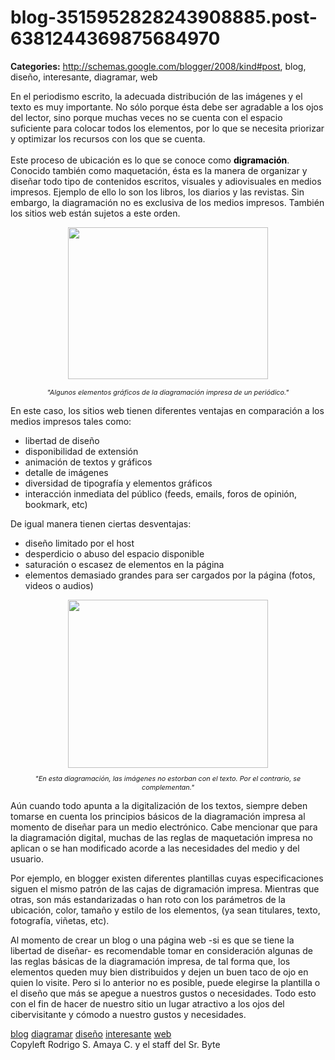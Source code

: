 # blog-3515952828243908885.post-6381244369875684970

**Categories:** http://schemas.google.com/blogger/2008/kind#post, blog, diseño, interesante, diagramar, web

En el periodismo escrito, la adecuada distribución de las imágenes y el
      texto es muy importante. No sólo porque ésta debe ser agradable a los ojos del lector, sino
      porque muchas veces no se cuenta con el espacio suficiente para colocar todos los elementos,
      por lo que se necesita priorizar y optimizar los recursos con los que se cuenta.<br
      /><br />Este proceso de ubicación es lo que se conoce como <span style="color:
      rgb(0, 0, 0); font-weight: bold;">digramación</span>. Conocido también como
      maquetación, ésta es la manera de organizar y diseñar todo tipo de contenidos escritos,
      visuales y adiovisuales en medios impresos. Ejemplo de ello lo son los libros, los diarios y
      las revistas. Sin embargo, la diagramación no es exclusiva de los medios impresos. También los
      sitios web están sujetos a este orden.<br /><p><img
      id="BLOGGER_PHOTO_ID_5294336901932097554" style="margin: 0px auto 10px; display: block; width:
      320px; height: 243px; text-align: center;" alt=""
      src="http://3.bp.blogspot.com/_JbB9KsZ238w/SXlDXJjnoBI/AAAAAAAAATU/u-Ak9x-R4uI/s320/peri1.jpg"
      border="0" /></p><p align="center"><em><span
      style="font-size:78%;">"Algunos elementos gráficos de la diagramación impresa de un
      periódico."<br /></span></em></p><p align="left">En este caso,
      los sitios web tienen diferentes ventajas en comparación a los medios impresos tales
      como:</p><ul><li><div align="left">libertad de diseño<br
      /></div></li><li><div align="left">disponibilidad de
      extensión<br /></div></li><li><div align="left">animación de
      textos y gráficos<br /></div></li><li><div align="left">detalle
      de imágenes<br /></div></li><li><div align="left">diversidad de
      tipografía y elementos gráficos<br /></div></li><li><div
      align="left">interacción inmediata del público (feeds, emails, foros de opinión, bookmark,
      etc)<br /></div></li></ul><div align="left">De igual manera
      tienen ciertas desventajas:<br /></div><ul><li><div
      align="left">diseño limitado por el host<br
      /></div></li><li><div align="left">desperdicio o abuso del espacio
      disponible<br /></div></li><li><div align="left">saturación o
      escasez de elementos en la página<br /></div></li><li><div
      align="left">elementos demasiado grandes para ser cargados por la página (fotos, videos o
      audios)<br /></div></li></ul><div
      align="center"></div><p align="center"><img
      id="BLOGGER_PHOTO_ID_5294336122760588802" style="margin: 0px auto 10px; display: block; width:
      320px; height: 269px; text-align: center;" alt=""
      src="http://4.bp.blogspot.com/_JbB9KsZ238w/SXlCpy6p7gI/AAAAAAAAATM/WBOYAiRAJCM/s320/untitled.bmp"
      border="0" /><span style="font-size:78%;"><em>"En esta diagramación, las
      imágenes no estorban con el texto. </em></span><span
      style="font-size:78%;"><em>Por el contrario, se
      complementan."</em></span></p><em></em><span
      style="font-size:78%;"><em></em></span><p></p>Aún cuando todo
      apunta a la digitalización de los textos, siempre deben tomarse en cuenta los principios
      básicos de la diagramación impresa al momento de diseñar para un medio electrónico. Cabe
      mencionar que para la diagramación digital, muchas de las reglas de maquetación impresa no
      aplican o se han modificado acorde a las necesidades del medio y del usuario.<br /><p
      align="left">Por ejemplo, en blogger existen diferentes plantillas cuyas especificaciones
      siguen el mismo patrón de las cajas de digramación impresa. Mientras que otras, son más
      estandarizadas o han roto con los parámetros de la ubicación, color, tamaño y estilo de los
      elementos, (ya sean titulares, texto, fotografía, viñetas, etc).<br
      /></p><p>Al momento de crear un blog o una página web -si es que se tiene la
      libertad de diseñar- es recomendable tomar en consideración algunas de las reglas básicas de
      la diagramación impresa, de tal forma que, los elementos queden muy bien distribuidos y dejen
      un buen taco de ojo en quien lo visite. Pero si lo anterior no es posible, puede elegirse la
      plantilla o el diseño que más se apegue a nuestros gustos o necesidades. Todo esto con el fin
      de hacer de nuestro sitio un lugar atractivo a los ojos del cibervisitante y cómodo a nuestro
      gustos y necesidades. </p><p></p><a
      href="http://www.blogalaxia.com/tags/blog" rel="tag">blog</a> <a
      href="http://www.blogalaxia.com/tags/diagramar" rel="tag">diagramar</a> <a
      href="http://www.blogalaxia.com/tags/diseno" rel="tag">diseño</a> <a
      href="http://www.blogalaxia.com/tags/interesante" rel="tag">interesante</a> <a
      href="http://www.blogalaxia.com/tags/web" rel="tag">web</a><div
      class="blogger-post-footer">Copyleft Rodrigo S. Amaya C. y el staff del Sr.
      Byte</div>